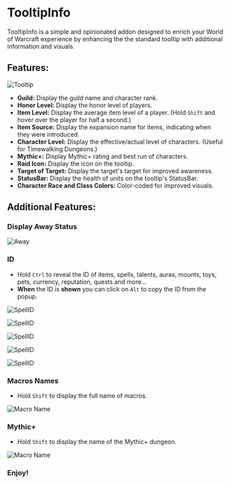 # TooltipInfo

TooltipInfo is a simple and opinionated addon designed to enrich your World of Warcraft experience by enhancing the the standard tooltip with additional information and visuals.

## Features:

![Tooltip](https://github.com/eyal-wow-addons/TooltipInfo/blob/main/Screenshots/Default.png?raw=true)

*   **Guild:** Display the guild name and character rank.
*   **Honor Level:** Display the honor level of players.
*   **Item Level:** Display the average item level of a player. (Hold `Shift` and hover over the player for half a second.)
*   **Item Source:** Display the expansion name for items, indicating when they were introduced.
*   **Character Level:** Display the effective/actual level of characters. (Useful for Timewalking Dungeons.)
*   **Mythic+:** Display Mythic+ rating and best run of characters.
*   **Raid Icon:** Display the icon on the tooltip.
*   **Target of Target:** Display the target's target for improved awareness.
*   **StatusBar:** Display the health of units on the tooltip's StatusBar.
*   **Character Race and Class Colors:** Color-coded for improved visuals.

## Additional Features:

### Display Away Status

![Away](https://github.com/eyal-wow-addons/TooltipInfo/blob/main/Screenshots/Away.png?raw=true)

### ID

*   Hold `Ctrl` to reveal the ID of items, spells, talents, auras, mounts, toys, pets, currency, reputation, quests and more... 
*   **When** the ID is **shown** you can click on `Alt` to copy the ID from the popup.

![SpellID](https://github.com/eyal-wow-addons/TooltipInfo/blob/main/Screenshots/ItemID.png?raw=true)

![SpellID](https://github.com/eyal-wow-addons/TooltipInfo/blob/main/Screenshots/SpellID_ActionBar.png?raw=true)

![SpellID](https://github.com/eyal-wow-addons/TooltipInfo/blob/main/Screenshots/SpellID_SpellBook.png?raw=true)

![SpellID](https://github.com/eyal-wow-addons/TooltipInfo/blob/main/Screenshots/SpellID_Talents.png?raw=true)

![SpellID](https://github.com/eyal-wow-addons/TooltipInfo/blob/main/Screenshots/AuraID.png?raw=true)

### Macros Names

*   Hold `Shift` to display the full name of macros.

![Macro Name](https://github.com/eyal-wow-addons/TooltipInfo/blob/main/Screenshots/MacroName.png?raw=true)

### Mythic+

*   Hold `Shift` to display the name of the Mythic+ dungeon.

![Macro Name](https://github.com/eyal-wow-addons/TooltipInfo/blob/main/Screenshots/MythicPlus.png?raw=true)

### Enjoy!